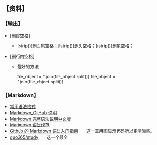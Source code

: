 ## 【资料】

### 【输出】
* [删除空格]
    * [strip()]删头尾空格；[lstrip()]删头空格；[rstrip()]删尾空格；
  
* [删行内空格]
    * 最好的方法:
    
      file_object = ".join(file_object.split())
      file_object = ".join(file_object.split())
    


### 【Markdown】
* [常用语法格式](https://github.com/BelKeithYe/Python-Notebook/blob/master/Markdown%20%E5%B8%B8%E7%94%A8%E8%AF%AD%E6%B3%95%E6%A0%BC%E5%BC%8F.md)
* [Markdown_GitHub 说明](https://guides.github.com/features/mastering-markdown/)
* [Markdown 完整语法说明中文版](http://wow.kuapp.com/markdown/)
* [Markdown 语法规范](https://github.com/hzlzh/1MarkDown)
* [Github 的 Markdown 语法入门指南](https://blog.csdn.net/beswkwangbo/article/details/48289727)&nbsp;&nbsp;&nbsp;&nbsp;&nbsp;&nbsp;&nbsp;这一篇用图显示代码所以更清晰些。
* [guo365/study](https://github.com/guo365/study/blob/master/markdown.md)&nbsp;&nbsp;&nbsp;&nbsp;&nbsp;&nbsp;&nbsp;这一个最全
